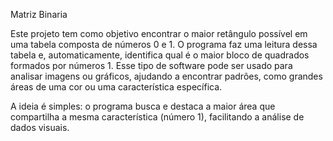  Matriz Binaria 

Este projeto tem como objetivo encontrar o maior retângulo possível em uma tabela composta de números 0 e 1. O programa
faz uma leitura dessa tabela e, automaticamente, identifica qual é o maior bloco de quadrados formados por números 1. 
Esse tipo de software pode ser usado para analisar imagens ou gráficos, ajudando a encontrar padrões, como grandes áreas
de uma cor ou uma característica específica.

A ideia é simples: o programa busca e destaca a maior área que compartilha a mesma característica (número 1), facilitando
a análise de dados visuais.
